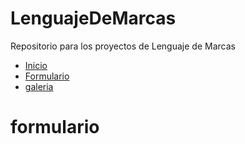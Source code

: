 # LenguajeDeMarcas
Repositorio para los proyectos de Lenguaje de Marcas
<!DOCTYPE html>
<html lang="es">
<head>
    <meta charset="UTF-8">
    <meta name="viewport" content="width=device-width, initial-scale=1.0">
    <title>Document</title>
    <link type="text/css" href="css/estilo.css" rel="stylesheet">
</head>
<body>
    <ul>
        <li><a href="index.html">Inicio</a></li>
        <li><a href="formulario.html">Formulario</a></li>
        <li><a href="">galeria</a></li>
    </ul>
    <h1>formulario</h1>
</body>
</html>